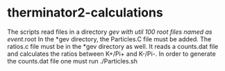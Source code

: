 # therminator2-calculations

The scripts read files in a directory *gev with util 100 root files named as event*.root
In the *gev directory, the Particles.C file must be added.
The ratios.c file must be in the *gev directory as well. It reads a counts.dat file and calculates 
the ratios between K+/Pi+ and K-/Pi-.
In order to generate the counts.dat file one must run ./Particles.sh
